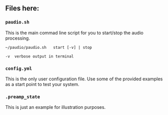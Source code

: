 ## Files here:


### `paudio.sh`

This is the main commad line script for you to start/stop the audio processing.

    ~/paudio/paudio.sh   start [-v] | stop

    -v  verbose output in terminal


### `config.yml`

This is the only user configuration file. Use some of the provided examples as a start point to test your system.


### `.preamp_state`

This is just an example for illustration purposes.
